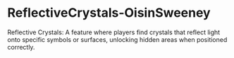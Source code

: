 # ReflectiveCrystals-OisinSweeney
Reflective Crystals: A feature where players find crystals that reflect light onto specific symbols or surfaces, unlocking hidden areas when positioned correctly.

